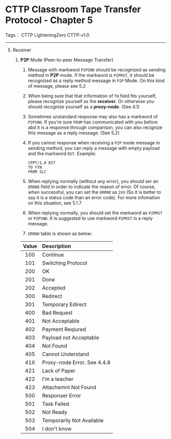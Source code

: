# CTTP Classroom Tape Transfer Protocol - Chapter 5 

Tags： CTTP LighteningZero CTTP-v1.0

---

5. Receiver

    1. **P2P** Mode (Peer-to-peer Message Transfer)

        1. Message with markword `P2PSND` should be recognized as sending method in **P2P** mode. If the markword is `P2PRST`, it should be recognized as a reply method message in `P2P` Mode. On this kind of message, please see 5.2
        
        1. When being sure that that information of `TO` field fits yourself, please recognize yourself as the **receiver**. Or otherwise you should recognize yourself as a **proxy-node**. (See 4.1)
        
        1. Sometimes unstandard response may also has a markword of `P2PSND`. If you're sure `FROM` has communicated with you before abd it is a response through comparison, you can also recignize this message as a reply message. (See 5.2)
        
        1. If you cannot response when receiving a `P2P` mode message in sending method, you can reply a message with empty payload and the markword `RST`. Example:
            ```text
            CPPT/1.0 RST
            TO YYN
            FROM SLC
            ```
        
        1. When replying normally (without any error), you should ser an `ERRNO` field in order to indicate the reason of error. Of course, when successful, you can set the `ERRNO` as `2XX` (So it is better to say it is a status code than an error code). For more infomation on this situation, see 5.1.7
        
        1. When replying normally, you should set the markword as `P2PRST` or `P2PSND`. It is suggested to use markword `P2PRST` in a reply message.
        
        1. `ERRNO` table is shown as below:
        
        | Value | Description                 |
        | :---: | :-------------------------- |
        |  100  | Continue                    |
        |  101  | Switching Protocol          |
        |  200  | OK                          |
        |  201  | Done                        |
        |  202  | Accepted                    |
        |  300  | Redirect                    |
        |  301  | Temporary Edirect           |
        |  400  | Bad Request                 |
        |  401  | Not Acceptable              |
        |  402  | Payment Reqiured            |
        |  403  | Payload not Acceptable      |
        |  404  | Not Found                   |
        |  405  | Cannot Understand           |
        |  41X  | Proxy-node Error. See 4.4.8 |
        |  421  | Lack of Paper               |
        |  422  | I'm a teacher               |
        |  423  | Attachemnt Not Found        |
        |  500  | Responser Error             |
        |  501  | Task Failed                 |
        |  502  | Not Ready                   |
        |  503  | Temporarily Not Available   |
        |  504  | I don't know                |
